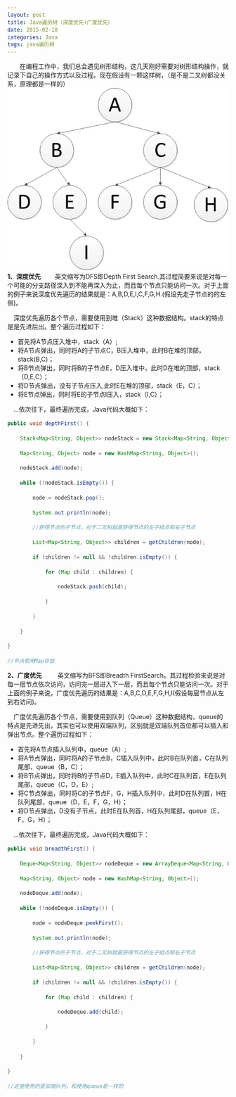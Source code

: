 ```yaml
---
layout: post
title: Java遍历树（深度优先+广度优先）
date: 2015-02-18
categories: Java
tags: java遍历树
---
```

　　在编程工作中，我们总会遇见树形结构，这几天刚好需要对树形结构操作，就记录下自己的操作方式以及过程。现在假设有一颗这样树，（是不是二叉树都没关系，原理都是一样的）
![tree](/assets/yoting/post/java/tree.jpg)
**1、深度优先**
　　英文缩写为DFS即Depth First Search.其过程简要来说是对每一个可能的分支路径深入到不能再深入为止，而且每个节点只能访问一次。对于上面的例子来说深度优先遍历的结果就是：A,B,D,E,I,C,F,G,H.(假设先走子节点的的左侧)。

　深度优先遍历各个节点，需要使用到堆（Stack）这种数据结构。stack的特点是是先进后出。整个遍历过程如下：

- 首先将A节点压入堆中，stack（A）;
- 将A节点弹出，同时将A的子节点C，B压入堆中，此时B在堆的顶部，stack(B,C)；
- 将B节点弹出，同时将B的子节点E，D压入堆中，此时D在堆的顶部，stack（D,E,C）；
- 将D节点弹出，没有子节点压入,此时E在堆的顶部，stack（E，C）；
- 将E节点弹出，同时将E的子节点I压入，stack（I,C）；

　...依次往下，最终遍历完成，Java代码大概如下：

```java
public void depthFirst() {

    Stack<Map<String, Object>> nodeStack = new Stack<Map<String, Object>>();

    Map<String, Object> node = new HashMap<String, Object>();

    nodeStack.add(node);

    while (!nodeStack.isEmpty()) {

        node = nodeStack.pop();

        System.out.println(node);

        //获得节点的子节点，对于二叉树就是获得节点的左子结点和右子节点

        List<Map<String, Object>> children = getChildren(node);

        if (children != null && !children.isEmpty()) {

            for (Map child : children) {

                nodeStack.push(child);

            }

        }

    }

}

​//节点使用Map存放
```

**2、广度优先**
        英文缩写为BFS即Breadth FirstSearch。其过程检验来说是对每一层节点依次访问，访问完一层进入下一层，而且每个节点只能访问一次。对于上面的例子来说，广度优先遍历的结果是：A,B,C,D,E,F,G,H,I(假设每层节点从左到右访问)。

　广度优先遍历各个节点，需要使用到队列（Queue）这种数据结构，queue的特点是先进先出，其实也可以使用双端队列，区别就是双端队列首位都可以插入和弹出节点。整个遍历过程如下：

- 首先将A节点插入队列中，queue（A）;
- 将A节点弹出，同时将A的子节点B，C插入队列中，此时B在队列首，C在队列尾部，queue（B，C）；
- 将B节点弹出，同时将B的子节点D，E插入队列中，此时C在队列首，E在队列尾部，queue（C，D，E）;
- 将C节点弹出，同时将C的子节点F，G，H插入队列中，此时D在队列首，H在队列尾部，queue（D，E，F，G，H）；
- 将D节点弹出，D没有子节点，此时E在队列首，H在队列尾部，queue（E，F，G，H）；

　...依次往下，最终遍历完成，Java代码大概如下：

```java
public void breadthFirst() {

    Deque<Map<String, Object>> nodeDeque = new ArrayDeque<Map<String, Object>>();

    Map<String, Object> node = new HashMap<String, Object>();

    nodeDeque.add(node);

    while (!nodeDeque.isEmpty()) {

        node = nodeDeque.peekFirst();

        System.out.println(node);

        //获得节点的子节点，对于二叉树就是获得节点的左子结点和右子节点

        List<Map<String, Object>> children = getChildren(node);

        if (children != null && !children.isEmpty()) {

            for (Map child : children) {

                nodeDeque.add(child);

            }

        }

    }

}

//这里使用的是双端队列，和使用queue是一样的
```

